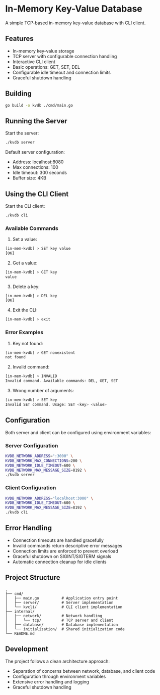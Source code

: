 # In-Memory Key-Value Database

A simple TCP-based in-memory key-value database with CLI client.

## Features

- In-memory key-value storage
- TCP server with configurable connection handling
- Interactive CLI client
- Basic operations: GET, SET, DEL
- Configurable idle timeout and connection limits
- Graceful shutdown handling

## Building

```bash
go build -o kvdb ./cmd/main.go
```

## Running the Server

Start the server:
```bash
./kvdb server
```

Default server configuration:
- Address: localhost:8080
- Max connections: 100
- Idle timeout: 300 seconds
- Buffer size: 4KB

## Using the CLI Client

Start the CLI client:
```bash
./kvdb cli
```

### Available Commands

1. Set a value:
```bash
[in-mem-kvdb] > SET key value
[OK]
```

2. Get a value:
```bash
[in-mem-kvdb] > GET key
value
```

3. Delete a key:
```bash
[in-mem-kvdb] > DEL key
[OK]
```

4. Exit the CLI:
```bash
[in-mem-kvdb] > exit
```

### Error Examples

1. Key not found:
```bash
[in-mem-kvdb] > GET nonexistent
not found
```

2. Invalid command:
```bash
[in-mem-kvdb] > INVALID
Invalid command. Available commands: DEL, GET, SET
```

3. Wrong number of arguments:
```bash
[in-mem-kvdb] > SET key
Invalid SET command. Usage: SET <key> <value>
```

## Configuration

Both server and client can be configured using environment variables:

### Server Configuration
```bash
KVDB_NETWORK_ADDRESS=":3000" \
KVDB_NETWORK_MAX_CONNECTIONS=200 \
KVDB_NETWORK_IDLE_TIMEOUT=600 \
KVDB_NETWORK_MAX_MESSAGE_SIZE=8192 \
./kvdb server
```

### Client Configuration
```bash
KVDB_NETWORK_ADDRESS="localhost:3000" \
KVDB_NETWORK_IDLE_TIMEOUT=600 \
KVDB_NETWORK_MAX_MESSAGE_SIZE=8192 \
./kvdb cli
```

## Error Handling

- Connection timeouts are handled gracefully
- Invalid commands return descriptive error messages
- Connection limits are enforced to prevent overload
- Graceful shutdown on SIGINT/SIGTERM signals
- Automatic connection cleanup for idle clients

## Project Structure
```
.
├── cmd/
│   ├── main.go          # Application entry point
│   ├── server/          # Server implementation
│   └── kvcli/           # CLI client implementation
├── internal/
│   ├── network/         # Network handling
│   │   └── tcp/         # TCP server and client
│   ├── database/        # Database implementation
│   └── initialization/  # Shared initialization code
└── README.md
```

## Development

The project follows a clean architecture approach:
- Separation of concerns between network, database, and client code
- Configuration through environment variables
- Extensive error handling and logging
- Graceful shutdown handling
